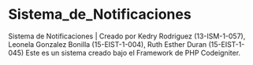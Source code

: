 # Sistema_de_Notificaciones
Sistema de Notificaciones | Creado por Kedry Rodriguez (13-ISM-1-057), Leonela Gonzalez Bonilla (15-EIST-1-004), Ruth Esther Duran (15-EIST-1-045)  Este es un sistema creado bajo el Framework de PHP Codeigniter.
